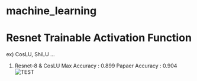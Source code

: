 # machine_learning

# Resnet Trainable Activation Function
ex) CosLU, ShiLU ...

1) Resnet-8 & CosLU
Max Accuracy : 0.899
Papaer Accuracy : 0.904
![TEST](https://github.com/user-attachments/assets/5b40b0cd-052d-4c3f-a6ff-ef46002fa2d0)
